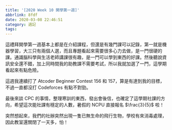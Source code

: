 ```yaml
---
title: '[2020 Week 10 開學第一週]'
abbrlink: 8fdf
date: 2020-03-08 22:46:51
category: 週記
tags:
---
```

這禮拜開學第一週基本上都是在介紹課程，但還是有幾門課可以記錄，第一就是機器學習，大三只有兩個人選，而且專題看起來需要很多心力去做，是一門很硬的課。通識腦科學與生活老師講課很有趣，是一門可以學到東西的好課。然後聽說資訊安全還不錯，加上同時間我的助教課不需要考試，所以我就加選了一門，這學期看起來有點危險。
<!-- more -->
這週我連續打了 Atcoder Beginner Contest 156 和 157，算是有達到我的目標，不過一直都沒打 Codeforces 有點不對勁。

最後來談 CPC 的事情，整理寒訓的東西，發出會後信，也確定了這學期社課的方向，希望這次能社課有穩定的人數，暑假的 NCPU 直接報名 $\frac{3}{5}$ 啦！

突然想起來，我們的社辦突然出現一隻已無生命的飛行生物，學校有來消毒處理，因此教室還關閉了一天多，怕！
